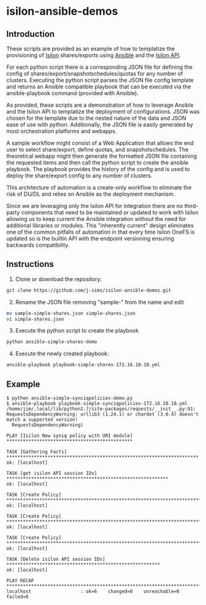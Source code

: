 # isilon-ansible-demos

## Introduction
These scripts are provided as an example of how to templatize the provisioning of [Isilon](https://www.dellemc.com/en-us/storage/isilon/) shares/exports using [Ansible](https://www.ansible.com/) and the [Isilon API](https://blog.dellemc.com/en-us/introducing-the-isilon-api-info-hub/).

For each python script there is a corresponding JSON file for defining the config of shares/export/snapshotschedules/quotas for any number of clusters. Executing the python script parses the JSON file config template and returns an Ansible compatible playbook that can be executed via the ansible-playbook command (provided with Ansible).

As provided, these scripts are a demonstration of how to leverage Ansible and the Isilon API to templatize the deployment of configurations. JSON was chosen for the template due to the nested nature of the data and JSON ease of use with python. Additionally, the JSON file is easily generated by most orchestration platforms and webapps.

A sample workflow might consist of a Web Application that allows the end user to select share/export, define quotas, and snapshotschedules. The theoretical webapp might then generate the formatted JSON file containing the requested items and then call the python script to create the ansible playbook. The playbook provides the history of the config and is used to deploy the share/export config to any number of clusters.

This architecture of automation is a create-only workflow to eliminate the risk of DU/DL and relies on Ansible as the deployment mechanism.

Since we are leveraging only the Isilon API for integration there are no third-party components that need to be maintained or updated to work with Isilon allowing us to keep current the Ansible integration without the need for additional libraries or modules. This "inherently current" design eliminates one of the common pitfalls of automation in that every time Isilon OneFS is updated so is the builtin API with the endpoint versioning ensuring backwards compatibility.

## Instructions
1. Clone or download the repository:
``` bash
git clone https://github.com/j-sims/isilon-ansible-demos.git
```

2. Rename the JSON file removing "sample-" from the name and edit
```bash
mv sample-simple-shares.json simple-shares.json
vi simple-shares.json
```

3. Execute the python script to create the playbook
```bash
python ansible-simple-shares-demo
```

4. Execute the newly created playbook:
```bash
ansible-playbook playbook-simple-shares-172.16.10.10.yml
```
## Example
```
$ python ansible-simple-synciqpolicies-demo.py
$ ansible-playbook playbook-simple-synciqpolicies-172.16.10.10.yml
/home/jim/.local/lib/python2.7/site-packages/requests/__init__.py:91: RequestsDependencyWarning: urllib3 (1.24.1) or chardet (3.0.4) doesn't match a supported version!
  RequestsDependencyWarning)

PLAY [Isilon New syniq policy with URI module] **********************************************

TASK [Gathering Facts] **********************************************************************
ok: [localhost]

TASK [get isilon API session IDs] ***********************************************************
ok: [localhost]

TASK [Create Policy] ************************************************************************
ok: [localhost]

TASK [Create Policy] ************************************************************************
ok: [localhost]

TASK [Create Policy] ************************************************************************
ok: [localhost]

TASK [Delete isilon API session IDs] ********************************************************
ok: [localhost]

PLAY RECAP **********************************************************************************
localhost                  : ok=6    changed=0    unreachable=0    failed=0   
```
